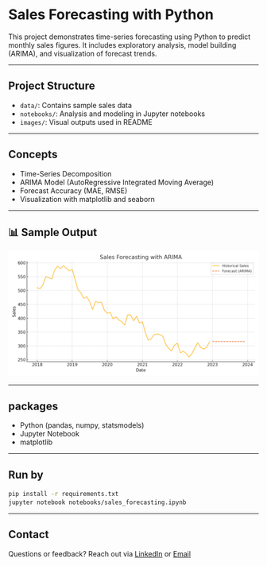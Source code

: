 # Sales Forecasting with Python

This project demonstrates time-series forecasting using Python to predict monthly sales figures. It includes exploratory analysis, model building (ARIMA), and visualization of forecast trends.

---

## Project Structure

- `data/`: Contains sample sales data
- `notebooks/`: Analysis and modeling in Jupyter notebooks
- `images/`: Visual outputs used in README

---

## Concepts

- Time-Series Decomposition
- ARIMA Model (AutoRegressive Integrated Moving Average)
- Forecast Accuracy (MAE, RMSE)
- Visualization with matplotlib and seaborn

---

## 📊 Sample Output

![Forecast](https://github.com/E-badawy/Sales-forecast/blob/28d81c3cae695742995aeda63c0c8f605b305132/forecast_plot.png) 

---

## packages

- Python (pandas, numpy, statsmodels)
- Jupyter Notebook
- matplotlib

---

## Run by

```bash
pip install -r requirements.txt
jupyter notebook notebooks/sales_forecasting.ipynb
```

---

## Contact

Questions or feedback? Reach out via [LinkedIn](https://linkedin.com/in/elameenbadawy) or [Email](mailto:cigma.generalsolutions@gmail.com)
